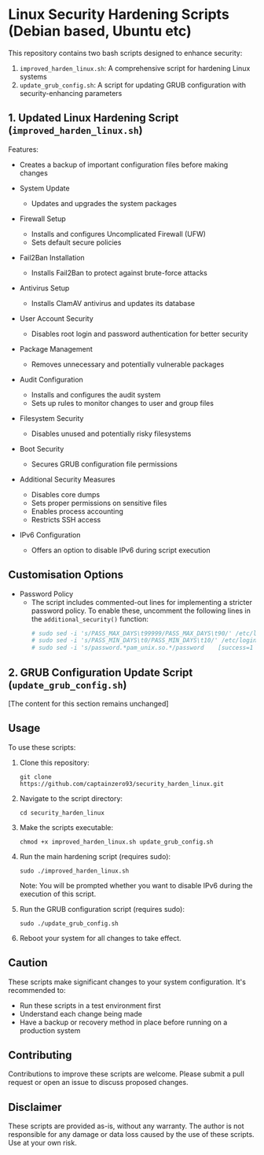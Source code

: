 # Linux Security Hardening Scripts (Debian based, Ubuntu etc)

This repository contains two bash scripts designed to enhance security:

1. `improved_harden_linux.sh`: A comprehensive script for hardening Linux systems
2. `update_grub_config.sh`: A script for updating GRUB configuration with security-enhancing parameters

## 1. Updated Linux Hardening Script (`improved_harden_linux.sh`)

Features:

- Creates a backup of important configuration files before making changes

- System Update
  - Updates and upgrades the system packages

- Firewall Setup
  - Installs and configures Uncomplicated Firewall (UFW)
  - Sets default secure policies

- Fail2Ban Installation
  - Installs Fail2Ban to protect against brute-force attacks

- Antivirus Setup
  - Installs ClamAV antivirus and updates its database

- User Account Security
  - Disables root login and password authentication for better security

- Package Management
  - Removes unnecessary and potentially vulnerable packages

- Audit Configuration
  - Installs and configures the audit system
  - Sets up rules to monitor changes to user and group files

- Filesystem Security
  - Disables unused and potentially risky filesystems

- Boot Security
  - Secures GRUB configuration file permissions

- Additional Security Measures
  - Disables core dumps
  - Sets proper permissions on sensitive files
  - Enables process accounting
  - Restricts SSH access

- IPv6 Configuration
  - Offers an option to disable IPv6 during script execution

## Customisation Options

- Password Policy
  - The script includes commented-out lines for implementing a stricter password policy. To enable these, uncomment the following lines in the `additional_security()` function:
    ```bash
    # sudo sed -i 's/PASS_MAX_DAYS\t99999/PASS_MAX_DAYS\t90/' /etc/login.defs
    # sudo sed -i 's/PASS_MIN_DAYS\t0/PASS_MIN_DAYS\t10/' /etc/login.defs
    # sudo sed -i 's/password.*pam_unix.so.*/password    [success=1 default=ignore]    pam_unix.so obscure sha512 minlen=14/' /etc/pam.d/common-password
    ```

## 2. GRUB Configuration Update Script (`update_grub_config.sh`)

[The content for this section remains unchanged]

## Usage

To use these scripts:

1. Clone this repository:
   ```
   git clone https://github.com/captainzero93/security_harden_linux.git
   ```

2. Navigate to the script directory:
   ```
   cd security_harden_linux
   ```

3. Make the scripts executable:
   ```
   chmod +x improved_harden_linux.sh update_grub_config.sh
   ```

4. Run the main hardening script (requires sudo):
   ```
   sudo ./improved_harden_linux.sh
   ```
   Note: You will be prompted whether you want to disable IPv6 during the execution of this script.

5. Run the GRUB configuration script (requires sudo):
   ```
   sudo ./update_grub_config.sh
   ```

6. Reboot your system for all changes to take effect.

## Caution

These scripts make significant changes to your system configuration. It's recommended to:
- Run these scripts in a test environment first
- Understand each change being made
- Have a backup or recovery method in place before running on a production system

## Contributing

Contributions to improve these scripts are welcome. Please submit a pull request or open an issue to discuss proposed changes.

## Disclaimer
These scripts are provided as-is, without any warranty. The author is not responsible for any damage or data loss caused by the use of these scripts. Use at your own risk.
